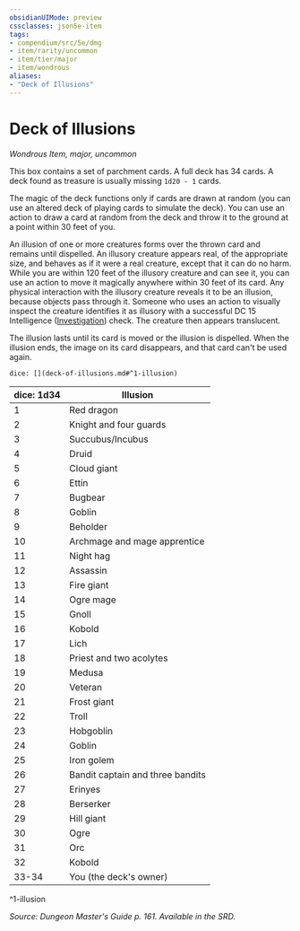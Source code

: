 ```yaml
---
obsidianUIMode: preview
cssclasses: json5e-item
tags:
- compendium/src/5e/dmg
- item/rarity/uncommon
- item/tier/major
- item/wondrous
aliases: 
- "Deck of Illusions"
---
```

# Deck of Illusions
*Wondrous Item, major, uncommon*  


This box contains a set of parchment cards. A full deck has 34 cards. A deck found as treasure is usually missing `1d20 - 1` cards.

The magic of the deck functions only if cards are drawn at random (you can use an altered deck of playing cards to simulate the deck). You can use an action to draw a card at random from the deck and throw it to the ground at a point within 30 feet of you.

An illusion of one or more creatures forms over the thrown card and remains until dispelled. An illusory creature appears real, of the appropriate size, and behaves as if it were a real creature, except that it can do no harm. While you are within 120 feet of the illusory creature and can see it, you can use an action to move it magically anywhere within 30 feet of its card. Any physical interaction with the illusory creature reveals it to be an illusion, because objects pass through it. Someone who uses an action to visually inspect the creature identifies it as illusory with a successful DC 15 Intelligence ([Investigation](rules/skills.md#Investigation)) check. The creature then appears translucent.

The illusion lasts until its card is moved or the illusion is dispelled. When the illusion ends, the image on its card disappears, and that card can't be used again.

`dice: [](deck-of-illusions.md#^1-illusion)`

| dice: 1d34 | Illusion |
|------------|----------|
| 1 | Red dragon |
| 2 | Knight and four guards |
| 3 | Succubus/Incubus |
| 4 | Druid |
| 5 | Cloud giant |
| 6 | Ettin |
| 7 | Bugbear |
| 8 | Goblin |
| 9 | Beholder |
| 10 | Archmage and mage apprentice |
| 11 | Night hag |
| 12 | Assassin |
| 13 | Fire giant |
| 14 | Ogre mage |
| 15 | Gnoll |
| 16 | Kobold |
| 17 | Lich |
| 18 | Priest and two acolytes |
| 19 | Medusa |
| 20 | Veteran |
| 21 | Frost giant |
| 22 | Troll |
| 23 | Hobgoblin |
| 24 | Goblin |
| 25 | Iron golem |
| 26 | Bandit captain and three bandits |
| 27 | Erinyes |
| 28 | Berserker |
| 29 | Hill giant |
| 30 | Ogre |
| 31 | Orc |
| 32 | Kobold |
| 33-34 | You (the deck's owner) |
^1-illusion

*Source: Dungeon Master's Guide p. 161. Available in the SRD.*